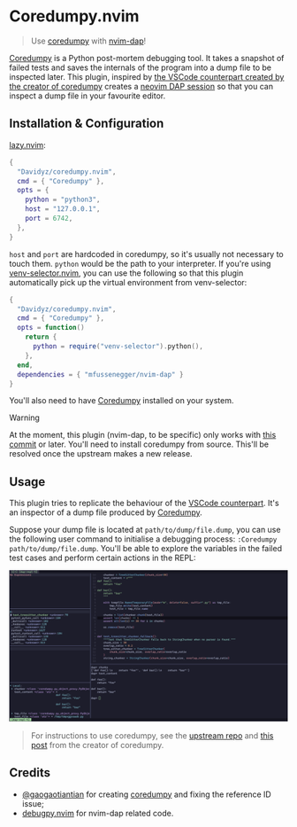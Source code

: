 # Coredumpy.nvim
> Use [coredumpy](https://github.com/gaogaotiantian/coredumpy) with [nvim-dap](https://github.com/mfussenegger/nvim-dap)!

[Coredumpy](https://github.com/gaogaotiantian/coredumpy) is a Python post-mortem
debugging tool. It takes a snapshot of failed tests and saves the internals of
the program into a dump file to be inspected later. This plugin, inspired by
[the VSCode counterpart created by the creator of coredumpy](https://marketplace.visualstudio.com/items?itemName=gaogaotiantian.coredumpy-vscode)
creates a [neovim DAP session](https://github.com/mfussenegger/nvim-dap) so that 
you can inspect a dump file in your favourite editor.

## Installation & Configuration

[lazy.nvim](https://github.com/folke/lazy.nvim):
```lua
{
  "Davidyz/coredumpy.nvim",
  cmd = { "Coredumpy" },
  opts = {
    python = "python3",
    host = "127.0.0.1",
    port = 6742,
  },
}
```

`host` and `port` are hardcoded in coredumpy, so it's usually not necessary to
touch them. `python` would be the path to your interpreter. If you're using
[venv-selector.nvim](https://github.com/linux-cultist/venv-selector.nvim), you
can use the following so that this plugin automatically pick up the virtual
environment from venv-selector:

```lua
{
  "Davidyz/coredumpy.nvim",
  cmd = { "Coredumpy" },
  opts = function()
    return {
      python = require("venv-selector").python(),
    },
  end,
  dependencies = { "mfussenegger/nvim-dap" }
}
```

You'll also need to have [Coredumpy](https://github.com/gaogaotiantian/coredumpy) 
installed on your system.

> [!WARNING]
> At the moment, this plugin (nvim-dap, to be specific) only works with 
> [this commit](https://github.com/gaogaotiantian/coredumpy/commit/0f9164a67621517e3bd4c6169a3948fcc34beafb)
> or later. You'll need to install coredumpy from source. This'll be resolved
> once the upstream makes a new release.

## Usage
This plugin tries to replicate the behaviour of the 
[VSCode counterpart](https://marketplace.visualstudio.com/items?itemName=gaogaotiantian.coredumpy-vscode). 
It's an inspector of a dump file produced by [Coredumpy](https://github.com/gaogaotiantian/coredumpy).

Suppose your dump file is located at `path/to/dump/file.dump`, you can use the
following user command to initialise a debugging process: `:Coredumpy path/to/dump/file.dump`.
You'll be able to explore the variables in the failed test cases and perform
certain actions in the REPL:

![](./images/nvim-dap-ui.png)

> For instructions to use coredumpy, see the 
> [upstream repo](https://github.com/gaogaotiantian/coredumpy) and 
> [this post](https://gaogaotiantian.medium.com/post-mortem-debugging-with-coredumpy-3b312f46354d)
> from the creator of coredumpy.

## Credits
- [@gaogaotiantian](https://github.com/gaogaotiantian) for creating
  [coredumpy](https://github.com/gaogaotiantian/coredumpy) and fixing the reference ID issue;
- [debugpy.nvim](https://github.com/HiPhish/debugpy.nvim) for nvim-dap related
  code.
